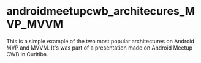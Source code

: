 # androidmeetupcwb_architecures_MVP_MVVM
This is a simple example of the two most popular architectures on Android MVP and MVVM. It's was part of a presentation made on Android Meetup CWB in Curitiba. 
